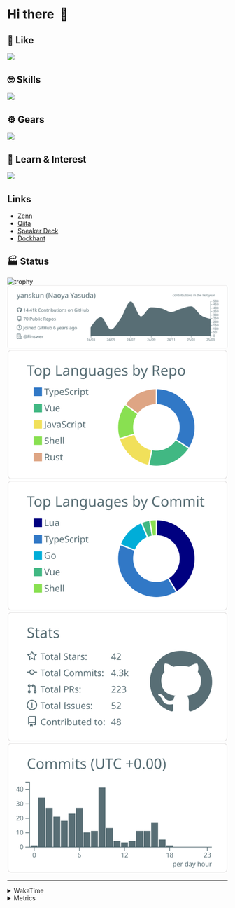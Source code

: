 # Hi there&nbsp; :wave:

## 💌 Like
<img src="https://go-skill-icons.vercel.app/api/icons?i=github" />

## 🤓 Skills
<img src="https://go-skill-icons.vercel.app/api/icons?i=js,ts,vue,nuxtjs,react,nextjs,go,lua,git" />

## ⚙️ Gears
<img src="https://go-skill-icons.vercel.app/api/icons?i=neovim,vscode,githubcopilot,alacritty,tmux" />

## 📖 Learn & Interest
<img src="https://go-skill-icons.vercel.app/api/icons?i=rust,deno,css,zig,playwright,githubactions,storybook,netlify,eslint" />

## Links
- [Zenn](https://zenn.dev/yanskun)
- [Qiita](https://qiita.com/yanskun)
- [Speaker Deck](https://speakerdeck.com/yanskun)
- [Dockhant](https://www.dockhunt.com/users/yanskun)

<!-- https://github.com/ryo-ma/github-profile-trophy -->

## 🏭 Status

<img src="https://github-profile-trophy.vercel.app/?username=yanskun&theme=onedark&row=1" alt="trophy">

<!-- https://github.com/vn7n24fzkq/github-profile-summary-cards -->
<picture>
  <source media="(prefers-color-scheme: dark)" srcset="https://raw.githubusercontent.com/yanskun/yanskun/master/profile-summary-card-output/nord_dark/0-profile-details.svg">
 <img src="https://raw.githubusercontent.com/yanskun/yanskun/master/profile-summary-card-output/default/0-profile-details.svg">
</picture>
<br>
<picture>
  <source media="(prefers-color-scheme: dark)" srcset="https://raw.githubusercontent.com/yanskun/yanskun/master/profile-summary-card-output/nord_dark/1-repos-per-language.svg">
 <img src="https://raw.githubusercontent.com/yanskun/yanskun/master/profile-summary-card-output/default/1-repos-per-language.svg">
</picture>
<picture>
  <source media="(prefers-color-scheme: dark)" srcset="https://raw.githubusercontent.com/yanskun/yanskun/master/profile-summary-card-output/nord_dark/2-most-commit-language.svg">
 <img src="https://raw.githubusercontent.com/yanskun/yanskun/master/profile-summary-card-output/default/2-most-commit-language.svg">
</picture>
<br>
<picture>
  <source media="(prefers-color-scheme: dark)" srcset="https://raw.githubusercontent.com/yanskun/yanskun/master/profile-summary-card-output/nord_dark/3-stats.svg">
 <img src="https://raw.githubusercontent.com/yanskun/yanskun/master/profile-summary-card-output/default/3-stats.svg">
</picture>
<picture>
  <source media="(prefers-color-scheme: dark)" srcset="https://raw.githubusercontent.com/yanskun/yanskun/master/profile-summary-card-output/nord_dark/4-productive-time.svg">
 <img src="https://raw.githubusercontent.com/yanskun/yanskun/master/profile-summary-card-output/default/4-productive-time.svg">
</picture>

---

<details>
  <summary>WakaTime</summary>
<!--START_SECTION:waka-->
![Code Time](http://img.shields.io/badge/Code%20Time-1%2C983%20hrs%2011%20mins-blue)

**🐱 My GitHub Data** 

> 📦 144.9 kB Used in GitHub's Storage 
 > 
> 💼 Opted to Hire
 > 
> 📜 130 Public Repositories 
 > 
> 🔑 4 Private Repositories 
 > 
**I'm an Early 🐤** 

```text
🌞 Morning                14200 commits       ████░░░░░░░░░░░░░░░░░░░░░   15.57 % 
🌆 Daytime                53233 commits       ███████████████░░░░░░░░░░   58.37 % 
🌃 Evening                20168 commits       ██████░░░░░░░░░░░░░░░░░░░   22.11 % 
🌙 Night                  3604 commits        █░░░░░░░░░░░░░░░░░░░░░░░░   03.95 % 
```
📅 **I'm Most Productive on Tuesday** 

```text
Monday                   13999 commits       ████░░░░░░░░░░░░░░░░░░░░░   15.35 % 
Tuesday                  19967 commits       █████░░░░░░░░░░░░░░░░░░░░   21.89 % 
Wednesday                18345 commits       █████░░░░░░░░░░░░░░░░░░░░   20.11 % 
Thursday                 17240 commits       █████░░░░░░░░░░░░░░░░░░░░   18.90 % 
Friday                   15995 commits       ████░░░░░░░░░░░░░░░░░░░░░   17.54 % 
Saturday                 2281 commits        █░░░░░░░░░░░░░░░░░░░░░░░░   02.50 % 
Sunday                   3378 commits        █░░░░░░░░░░░░░░░░░░░░░░░░   03.70 % 
```


📊 **This Week I Spent My Time On** 

```text
🕑︎ Time Zone: Asia/Tokyo

💬 Programming Languages: 
TypeScript               11 hrs 8 mins       ███████████████░░░░░░░░░░   58.46 % 
YAML                     3 hrs 48 mins       █████░░░░░░░░░░░░░░░░░░░░   19.99 % 
Go                       1 hr 18 mins        ██░░░░░░░░░░░░░░░░░░░░░░░   06.88 % 
Other                    1 hr 5 mins         █░░░░░░░░░░░░░░░░░░░░░░░░   05.69 % 
Markdown                 19 mins             ░░░░░░░░░░░░░░░░░░░░░░░░░   01.67 % 

🔥 Editors: 
Neovim                   18 hrs 46 mins      █████████████████████████   98.49 % 
VS Code                  17 mins             ░░░░░░░░░░░░░░░░░░░░░░░░░   01.51 % 

💻 Operating System: 
Mac                      19 hrs 4 mins       █████████████████████████   100.00 % 
```


 Last Updated on 21/03/2025 06:19:40 UTC
<!--END_SECTION:waka-->
</details>

<details>
  <summary>Metrics</summary>
  <img src="https://github.com/yanskun/yanskun/blob/main/github-metrics.svg" alt="Metrics">
</details>
